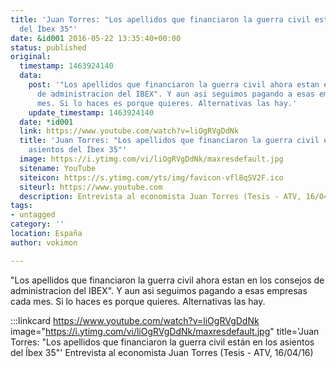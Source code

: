 ```yaml
---
title: 'Juan Torres: "Los apellidos que financiaron la guerra civil están en los asientos
  del Íbex 35"'
date: &id001 2016-05-22 13:35:40+00:00
status: published
original:
  timestamp: 1463924140
  data:
    post: '"Los apellidos que financiaron la guerra civil ahora estan en los consejos
      de administracion del IBEX". Y aun asi seguimos pagando a esas empresas cada
      mes. Si lo haces es porque quieres. Alternativas las hay.'
    update_timestamp: 1463924140
  date: *id001
  link: https://www.youtube.com/watch?v=liOgRVgDdNk
  title: 'Juan Torres: "Los apellidos que financiaron la guerra civil están en los
    asientos del Íbex 35"'
  image: https://i.ytimg.com/vi/liOgRVgDdNk/maxresdefault.jpg
  sitename: YouTube
  siteicon: https://s.ytimg.com/yts/img/favicon-vfl8qSV2F.ico
  siteurl: https://www.youtube.com
  description: Entrevista al economista Juan Torres (Tesis - ATV, 16/04/16)
tags:
- untagged
category: ''
location: España
author: vokimon

---
```

"Los apellidos que financiaron la guerra civil ahora estan en los consejos de administracion del IBEX". Y aun asi seguimos pagando a esas empresas cada mes. Si lo haces es porque quieres. Alternativas las hay.

:::linkcard https://www.youtube.com/watch?v=liOgRVgDdNk image="https://i.ytimg.com/vi/liOgRVgDdNk/maxresdefault.jpg" title='Juan Torres: "Los apellidos que financiaron la guerra civil están en los asientos del Íbex 35"'
    Entrevista al economista Juan Torres (Tesis - ATV, 16/04/16)

